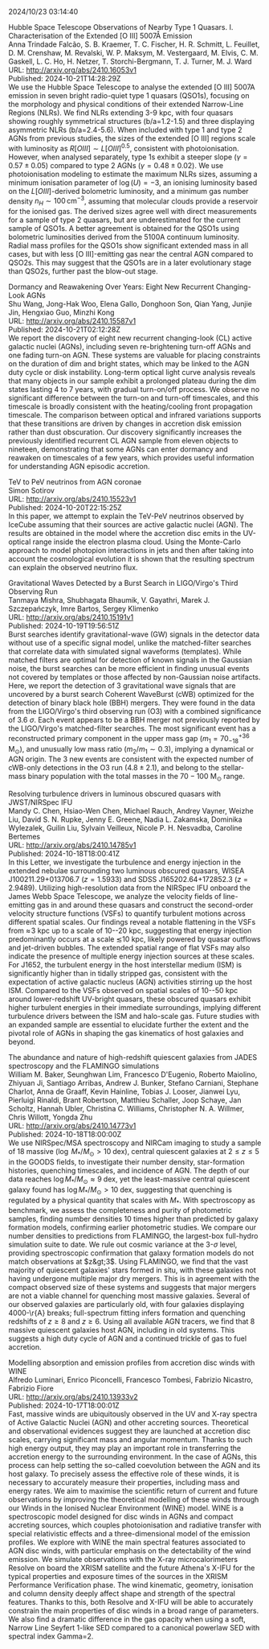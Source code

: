 2024/10/23 03:14:40  

Hubble Space Telescope Observations of Nearby Type 1 Quasars. I.
  Characterisation of the Extended [O III] 5007Å Emission  
Anna Trindade Falcão, S. B. Kraemer, T. C. Fischer, H. R. Schmitt, L. Feuillet, D. M. Crenshaw, M. Revalski, W. P. Maksym, M. Vestergaard, M. Elvis, C. M. Gaskell, L. C. Ho, H. Netzer, T. Storchi-Bergmann, T. J. Turner, M. J. Ward  
URL: http://arxiv.org/abs/2410.16053v1  
Published: 2024-10-21T14:28:29Z  
  We use the Hubble Space Telescope to analyse the extended [O III] 5007A emission in seven bright radio-quiet type 1 quasars (QSO1s), focusing on the morphology and physical conditions of their extended Narrow-Line Regions (NLRs). We find NLRs extending 3-9 kpc, with four quasars showing roughly symmetrical structures (b/a=1.2-1.5) and three displaying asymmetric NLRs (b/a=2.4-5.6). When included with type 1 and type 2 AGNs from previous studies, the sizes of the extended [O III] regions scale with luminosity as $R[O III] \sim L[O III]^{0.5}$, consistent with photoionisation. However, when analysed separately, type 1s exhibit a steeper slope ($\gamma=0.57\pm0.05$) compared to type 2 AGNs ($\gamma=0.48\pm0.02$). We use photoionisation modeling to estimate the maximum NLRs sizes, assuming a minimum ionisation parameter of $\log(U) = -3$, an ionising luminosity based on the $L[O III]$-derived bolometric luminosity, and a minimum gas number density $n_H \sim 100\,\text{cm}^{-3}$, assuming that molecular clouds provide a reservoir for the ionised gas. The derived sizes agree well with direct measurements for a sample of type 2 quasars, but are underestimated for the current sample of QSO1s. A better agreement is obtained for the QSO1s using bolometric luminosities derived from the 5100A continuum luminosity. Radial mass profiles for the QSO1s show significant extended mass in all cases, but with less [O III]-emitting gas near the central AGN compared to QSO2s. This may suggest that the QSO1s are in a later evolutionary stage than QSO2s, further past the blow-out stage.   

Dormancy and Reawakening Over Years: Eight New Recurrent Changing-Look
  AGNs  
Shu Wang, Jong-Hak Woo, Elena Gallo, Donghoon Son, Qian Yang, Junjie Jin, Hengxiao Guo, Minzhi Kong  
URL: http://arxiv.org/abs/2410.15587v1  
Published: 2024-10-21T02:12:28Z  
  We report the discovery of eight new recurrent changing-look (CL) active galactic nuclei (AGNs), including seven re-brightening turn-off AGNs and one fading turn-on AGN. These systems are valuable for placing constraints on the duration of dim and bright states, which may be linked to the AGN duty cycle or disk instability. Long-term optical light curve analysis reveals that many objects in our sample exhibit a prolonged plateau during the dim states lasting 4 to 7 years, with gradual turn-on/off process. We observe no significant difference between the turn-on and turn-off timescales, and this timescale is broadly consistent with the heating/cooling front propagation timescale. The comparison between optical and infrared variations supports that these transitions are driven by changes in accretion disk emission rather than dust obscuration. Our discovery significantly increases the previously identified recurrent CL AGN sample from eleven objects to nineteen, demonstrating that some AGNs can enter dormancy and reawaken on timescales of a few years, which provides useful information for understanding AGN episodic accretion.   

TeV to PeV neutrinos from AGN coronae  
Simon Sotirov  
URL: http://arxiv.org/abs/2410.15523v1  
Published: 2024-10-20T22:15:25Z  
  In this paper, we attempt to explain the TeV-PeV neutrinos observed by IceCube assuming that their sources are active galactic nuclei (AGN). The results are obtained in the model where the accretion disc emits in the UV-optical range inside the electron plasma cloud. Using the Monte-Carlo approach to model photopion interactions in jets and then after taking into account the cosmological evolution it is shown that the resulting spectrum can explain the observed neutrino flux.   

Gravitational Waves Detected by a Burst Search in LIGO/Virgo's Third
  Observing Run  
Tanmaya Mishra, Shubhagata Bhaumik, V. Gayathri, Marek J. Szczepańczyk, Imre Bartos, Sergey Klimenko  
URL: http://arxiv.org/abs/2410.15191v1  
Published: 2024-10-19T19:56:51Z  
  Burst searches identify gravitational-wave (GW) signals in the detector data without use of a specific signal model, unlike the matched-filter searches that correlate data with simulated signal waveforms (templates). While matched filters are optimal for detection of known signals in the Gaussian noise, the burst searches can be more efficient in finding unusual events not covered by templates or those affected by non-Gaussian noise artifacts. Here, we report the detection of 3 gravitational wave signals that are uncovered by a burst search Coherent WaveBurst (cWB) optimized for the detection of binary black hole (BBH) mergers. They were found in the data from the LIGO/Virgo's third observing run (O3) with a combined significance of 3.6 $\sigma$. Each event appears to be a BBH merger not previously reported by the LIGO/Virgo's matched-filter searches. The most significant event has a reconstructed primary component in the upper mass gap ($m_1 = 70^{+36}_{-18}\,$M$_\odot$), and unusually low mass ratio ($m_2/m_1\sim0.3$), implying a dynamical or AGN origin. The 3 new events are consistent with the expected number of cWB-only detections in the O3 run ($4.8 \pm 2.1$), and belong to the stellar-mass binary population with the total masses in the $70-100$ M$_\odot$ range.   

Resolving turbulence drivers in luminous obscured quasars with
  JWST/NIRSpec IFU  
Mandy C. Chen, Hsiao-Wen Chen, Michael Rauch, Andrey Vayner, Weizhe Liu, David S. N. Rupke, Jenny E. Greene, Nadia L. Zakamska, Dominika Wylezalek, Guilin Liu, Sylvain Veilleux, Nicole P. H. Nesvadba, Caroline Bertemes  
URL: http://arxiv.org/abs/2410.14785v1  
Published: 2024-10-18T18:00:41Z  
  In this Letter, we investigate the turbulence and energy injection in the extended nebulae surrounding two luminous obscured quasars, WISEA J100211.29$+$013706.7 ($z=1.5933$) and SDSS J165202.64$+$172852.3 ($z=2.9489$). Utilizing high-resolution data from the NIRSpec IFU onboard the James Webb Space Telescope, we analyze the velocity fields of line-emitting gas in and around these quasars and construct the second-order velocity structure functions (VSFs) to quantify turbulent motions across different spatial scales. Our findings reveal a notable flattening in the VSFs from $\approx\!3$ kpc up to a scale of 10--20 kpc, suggesting that energy injection predominantly occurs at a scale $\lesssim$10 kpc, likely powered by quasar outflows and jet-driven bubbles. The extended spatial range of flat VSFs may also indicate the presence of multiple energy injection sources at these scales. For J1652, the turbulent energy in the host interstellar medium (ISM) is significantly higher than in tidally stripped gas, consistent with the expectation of active galactic nucleus (AGN) activities stirring up the host ISM. Compared to the VSFs observed on spatial scales of 10--50 kpc around lower-redshift UV-bright quasars, these obscured quasars exhibit higher turbulent energies in their immediate surroundings, implying different turbulence drivers between the ISM and halo-scale gas. Future studies with an expanded sample are essential to elucidate further the extent and the pivotal role of AGNs in shaping the gas kinematics of host galaxies and beyond.   

The abundance and nature of high-redshift quiescent galaxies from JADES
  spectroscopy and the FLAMINGO simulations  
William M. Baker, Seunghwan Lim, Francesco D'Eugenio, Roberto Maiolino, Zhiyuan Ji, Santiago Arribas, Andrew J. Bunker, Stefano Carniani, Stephane Charlot, Anna de Graaff, Kevin Hainline, Tobias J. Looser, Jianwei Lyu, Pierluigi Rinaldi, Brant Robertson, Matthieu Schaller, Joop Schaye, Jan Scholtz, Hannah Ubler, Christina C. Williams, Christopher N. A. Willmer, Chris Willott, Yongda Zhu  
URL: http://arxiv.org/abs/2410.14773v1  
Published: 2024-10-18T18:00:00Z  
  We use NIRSpec/MSA spectroscopy and NIRCam imaging to study a sample of 18 massive ($\log\; M_{*}/M_{\odot} \gt 10\;$dex), central quiescent galaxies at $2\leq z \leq 5$ in the GOODS fields, to investigate their number density, star-formation histories, quenching timescales, and incidence of AGN. The depth of our data reaches $\log M_*/M_\odot \approx 9\;$dex, yet the least-massive central quiescent galaxy found has $\log M_*/M_\odot \gt 10\;$dex, suggesting that quenching is regulated by a physical quantity that scales with $M_*$. With spectroscopy as benchmark, we assess the completeness and purity of photometric samples, finding number densities 10 times higher than predicted by galaxy formation models, confirming earlier photometric studies. We compare our number densities to predictions from FLAMINGO, the largest-box full-hydro simulation suite to date. We rule out cosmic variance at the 3-$\sigma$ level, providing spectroscopic confirmation that galaxy formation models do not match observations at $z&gt;3$. Using FLAMINGO, we find that the vast majority of quiescent galaxies' stars formed in situ, with these galaxies not having undergone multiple major dry mergers. This is in agreement with the compact observed size of these systems and suggests that major mergers are not a viable channel for quenching most massive galaxies. Several of our observed galaxies are particularly old, with four galaxies displaying 4000-\r{A} breaks; full-spectrum fitting infers formation and quenching redshifts of $z\geq8$ and $z\geq6$. Using all available AGN tracers, we find that 8 massive quiescent galaxies host AGN, including in old systems. This suggests a high duty cycle of AGN and a continued trickle of gas to fuel accretion.   

Modelling absorption and emission profiles from accretion disc winds
  with WINE  
Alfredo Luminari, Enrico Piconcelli, Francesco Tombesi, Fabrizio Nicastro, Fabrizio Fiore  
URL: http://arxiv.org/abs/2410.13933v2  
Published: 2024-10-17T18:00:01Z  
  Fast, massive winds are ubiquitously observed in the UV and X-ray spectra of Active Galactic Nuclei (AGN) and other accreting sources. Theoretical and observational evidences suggest they are launched at accretion disc scales, carrying significant mass and angular momentum. Thanks to such high energy output, they may play an important role in transferring the accretion energy to the surrounding environment. In the case of AGNs, this process can help setting the so-called coevolution between the AGN and its host galaxy. To precisely assess the effective role of these winds, it is necessary to accurately measure their properties, including mass and energy rates. We aim to maximise the scientific return of current and future observations by improving the theoretical modelling of these winds through our Winds in the Ionised Nuclear Environment (WINE) model. WINE is a spectroscopic model designed for disc winds in AGNs and compact accreting sources, which couples photoionisation and radiative transfer with special relativistic effects and a three-dimensional model of the emission profiles. We explore with WINE the main spectral features associated to AGN disc winds, with particular emphasis on the detectability of the wind emission. We simulate observations with the X-ray microcalorimeters Resolve on board the XRISM satellite and the future Athena's X-IFU for the typical properties and exposure times of the sources in the XRISM Performance Verification phase. The wind kinematic, geometry, ionisation and column density deeply affect shape and strength of the spectral features. Thanks to this, both Resolve and X-IFU will be able to accurately constrain the main properties of disc winds in a broad range of parameters. We also find a dramatic difference in the gas opacity when using a soft, Narrow Line Seyfert 1-like SED compared to a canonical powerlaw SED with spectral index Gamma=2.   

